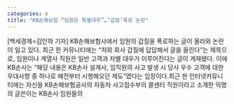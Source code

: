 ```yaml
---
categories: e
title: "KB손해보험 “임원은 특별대우”…‘갑질’폭로 논란"
---
```

[백세경제=김인하 기자] KB손해보험사에서 임원의 갑질을 폭로하는 글이 올라와 논란이 일고 있다. 최근 한 커뮤니티에는 “저희 회사 갑질에 답답해서 글을 올린다”는 제목으로, 임원이나 계열사 직원은 일반 고객과 차별 대우가 이루어진다는 글이 게재됐다. 이에 KB손사는 “해당 내용은 KB손사 설계사, 임직원의 사고 발생 시 당사 우수 고객에 대한 우대사항 중 하나로 예전부터 시행해오던 제도”였다는 입장이다.최근 한 인터넷커뮤니티에는 자신을 KB손해보험공사의 자동차 사고접수부의 콜센터 직원이라고 소개한 익명의 글쓴이는 KB손사 임원들의
